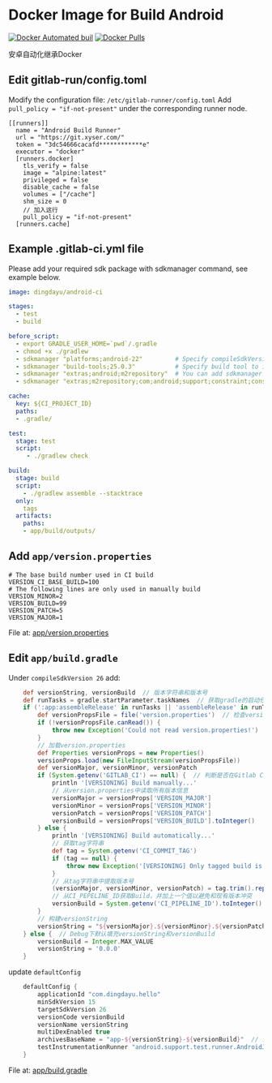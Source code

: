 # Docker Image for Build Android

[![Docker Automated buil](https://img.shields.io/docker/automated/dingdayu/android-ci.svg)](https://hub.docker.com/r/dingdayu/android-ci/)
[![Docker Pulls](https://img.shields.io/docker/pulls/dingdayu/android-ci.svg)](https://hub.docker.com/r/dingdayu/android-ci/)

安卓自动化继承Docker

## Edit gitlab-run/config.toml

Modify the configuration file: `/etc/gitlab-runner/config.toml` Add `pull_policy = "if-not-present"` under the corresponding runner node.

```
[[runners]]
  name = "Android Build Runner"
  url = "https://git.xyser.com/"
  token = "3dc54666cacafd************e"
  executor = "docker"
  [runners.docker]
    tls_verify = false
    image = "alpine:latest"
    privileged = false
    disable_cache = false
    volumes = ["/cache"]
    shm_size = 0
    // 加入这行
    pull_policy = "if-not-present"
  [runners.cache]
```

## Example .gitlab-ci.yml file

Please add your required sdk package with sdkmanager command, see example below.

```yaml
image: dingdayu/android-ci

stages:
  - test
  - build

before_script:
  - export GRADLE_USER_HOME=`pwd`/.gradle
  - chmod +x ./gradlew
  - sdkmanager "platforms;android-22"         # Specify compileSdkVersion Depends on your android project
  - sdkmanager "build-tools;25.0.3"           # Specify build tool to install, depends on your android project
  - sdkmanager "extras;android;m2repository"  # You can add sdkmanager command to install another package here
  - sdkmanager "extras;m2repository;com;android;support;constraint;constraint-layout;1.0.2" # If you need constraint-layout support

cache:
  key: ${CI_PROJECT_ID}
  paths:
  - .gradle/

test:
  stage: test
  script:
     - ./gradlew check

build:
  stage: build
  script:
    - ./gradlew assemble --stacktrace
  only:
    tags
  artifacts:
    paths:
    - app/build/outputs/
```

## Add `app/version.properties`

```file
# The base build number used in CI build
VERSION_CI_BASE_BUILD=100
# The following lines are only used in manually build
VERSION_MINOR=2
VERSION_BUILD=99
VERSION_PATCH=5
VERSION_MAJOR=1
```

File at: [app/version.properties](app/version.properties)

## Edit `app/build.gradle`

Under `compileSdkVersion 26` add:

```gradle
    def versionString, versionBuild  // 版本字符串和版本号
    def runTasks = gradle.startParameter.taskNames  // 获取gradle的启动任务列表
    if (':app:assembleRelease' in runTasks || 'assembleRelease' in runTasks) {  // 检查是否为Release构建
        def versionPropsFile = file('version.properties')  // 检查version.properties文件是否存在
        if (!versionPropsFile.canRead()) {
            throw new Exception('Could not read version.properties!')
        }
        // 加载version.properties
        def Properties versionProps = new Properties()
        versionProps.load(new FileInputStream(versionPropsFile))
        def versionMajor, versionMinor, versionPatch
        if (System.getenv('GITLAB_CI') == null) {  // 判断是否在Gitlab CI中运行
            println '[VERSIONING] Build manually...'
            // 从version.properties中读取所有版本信息
            versionMajor = versionProps['VERSION_MAJOR']
            versionMinor = versionProps['VERSION_MINOR']
            versionPatch = versionProps['VERSION_PATCH']
            versionBuild = versionProps['VERSION_BUILD'].toInteger()
        } else {
            println '[VERSIONING] Build automatically...'
            // 获取tag字符串
            def tag = System.getenv('CI_COMMIT_TAG')
            if (tag == null) {
                throw new Exception('[VERSIONING] Only tagged build is supported in automatic build')
            }
            // 从tag字符串中提取版本号
            (versionMajor, versionMinor, versionPatch) = tag.trim().replace('v', '').split('\\.')
            // 从CI_PEPELINE_ID获取Build，并加上一个值以避免和现有版本冲突
            versionBuild = System.getenv('CI_PIPELINE_ID').toInteger() + versionProps['VERSION_CI_BASE_BUILD'].toInteger()
        }
        // 构建versionString
        versionString = "${versionMajor}.${versionMinor}.${versionPatch}"
    } else {  // Debug下默认填充versionString和versionBuild
        versionBuild = Integer.MAX_VALUE
        versionString = '0.0.0'
    }

```

update `defaultConfig`

```gradle
    defaultConfig {
        applicationId "com.dingdayu.hello"
        minSdkVersion 15
        targetSdkVersion 26
        versionCode versionBuild
        versionName versionString
        multiDexEnabled true
        archivesBaseName = "app-${versionString}-${versionBuild}"  // 设置APK文件名
        testInstrumentationRunner "android.support.test.runner.AndroidJUnitRunner"
    }
```

File at: [app/build.gradle](app/build.gradle)
